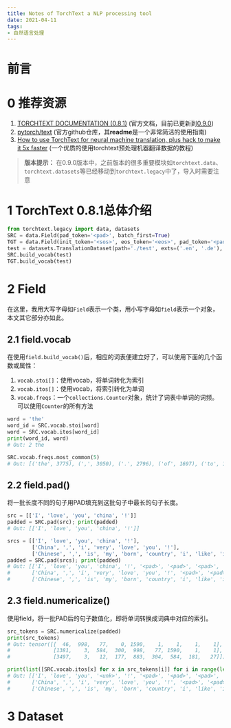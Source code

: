 ```yaml
---
title: Notes of TorchText a NLP processing tool
date: 2021-04-11
tags:
- 自然语言处理
---
```


# 前言

# 0 推荐资源
1. [TORCHTEXT DOCUMENTATION (0.8.1)](https://pytorch.org/text/0.8.1/) (官方文档，目前已更新到[0.9.0](https://pytorch.org/text/stable/index.html))
2. [pytorch/text](https://github.com/pytorch/text#data) (官方github仓库，其**readme**是一个非常简洁的使用指南)
3. [How to use TorchText for neural machine translation, plus hack to make it 5x faster](https://towardsdatascience.com/how-to-use-torchtext-for-neural-machine-translation-plus-hack-to-make-it-5x-faster-77f3884d95#8a90) (一个优质的使用torchtext预处理机器翻译数据的教程)

> **版本提示：** 在0.9.0版本中，之前版本的很多重要模块如```torchtext.data```、```torchtext.datasets```等已经移动到```torchtext.legacy```中了，导入时需要注意  

# 1 TorchText 0.8.1总体介绍

```python
from torchtext.legacy import data, datasets
SRC = data.Field(pad_token='<pad>', batch_first=True)
TGT = data.Field(init_token='<sos>', eos_token='<eos>', pad_token='<pad>', batch_first=True)
test = datasets.TranslationDataset(path='./test', exts=('.en', '.de'), fields=(('src', SRC), ('trg', TGT)))
SRC.build_vocab(test)
TGT.build_vocab(test)
```
# 2 Field
在这里，我用大写字母如```Field```表示一个类，用小写字母如```field```表示一个对象，本文其它部分亦如此。
## 2.1 field.vocab
在使用```field.build_vocab()```后，相应的词表便建立好了，可以使用下面的几个函数或属性：
1. ```vocab.stoi[]```：使用vocab，将单词转化为索引
2. ```vocab.itos[]```：使用vocab，将索引转化为单词
3. ```vocab.freqs```：一个```collections.Counter```对象，统计了词表中单词的词频。可以使用```Counter```的所有方法

```python
word = 'the'
word_id = SRC.vocab.stoi[word]
word = SRC.vocab.itos[word_id]
print(word_id, word)
# Out: 2 the

SRC.vocab.freqs.most_common(5)
# Out: [('the', 3775), (',', 3050), ('.', 2796), ('of', 1697), ('to', 1682)]
```
## 2.2 field.pad()
将一批长度不同的句子用PAD填充到这批句子中最长的句子长度。
```python
src = [['I', 'love', 'you', 'china', '!']]
padded = SRC.pad(src); print(padded)
# Out: [['I', 'love', 'you', 'china', '!']]

srcs = [['I', 'love', 'you', 'china', '!'],
        ['China', ',', 'i', 'very', 'love', 'you', '!'],
        ['Chinese', ',', 'is', 'my', 'born', 'country', 'i', 'like', 'it']]
padded = SRC.pad(srcs); print(padded)
# Out: [['I', 'love', 'you', 'china', '!', '<pad>', '<pad>', '<pad>', '<pad>'], 
#       ['China', ',', 'i', 'very', 'love', 'you', '!', '<pad>', '<pad>'], 
#       ['Chinese', ',', 'is', 'my', 'born', 'country', 'i', 'like', 'it']]
```

## 2.3 field.numericalize()
使用field，将一批PAD后的句子数值化，即将单词转换成词典中对应的索引。
```python
src_tokens = SRC.numericalize(padded)
print(src_tokens)
# Out: tensor([[  46,  998,   77,    0, 1590,    1,    1,    1,    1],
#              [1381,    3,  584,  300,  998,   77, 1590,    1,    1],
#              [3497,    3,   12,  177,  883,  304,  584,  181,   27]])

print(list([SRC.vocab.itos[x] for x in src_tokens[i]] for i in range(len(src_tokens))))
# Out: [['I', 'love', 'you', '<unk>', '!', '<pad>', '<pad>', '<pad>', '<pad>'], 
#       ['China', ',', 'i', 'very', 'love', 'you', '!', '<pad>', '<pad>'], 
#       ['Chinese', ',', 'is', 'my', 'born', 'country', 'i', 'like', 'it']]
```


# 3 Dataset
